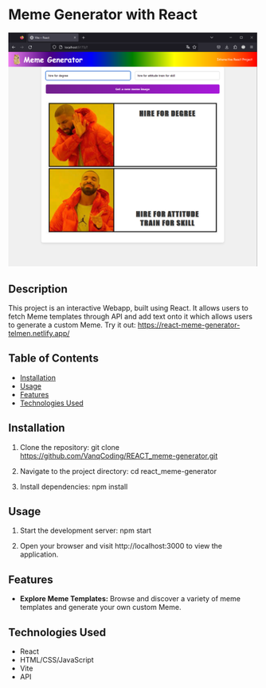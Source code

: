 # Meme Generator with React

<img src="Screenshot.png" alt="Project Image" width="500"/>

## Description

This project is an interactive Webapp, built using React. It allows users to fetch Meme templates through API and add text onto it which allows users to generate a custom Meme.
Try it out: https://react-meme-generator-telmen.netlify.app/

## Table of Contents

- [Installation](#installation)
- [Usage](#usage)
- [Features](#features)
- [Technologies Used](#technologies-used)

## Installation

1. Clone the repository:
   git clone https://github.com/VanqCoding/REACT_meme-generator.git

2. Navigate to the project directory:
   cd react_meme-generator

3. Install dependencies:
   npm install

## Usage

1. Start the development server:
   npm start

2. Open your browser and visit http://localhost:3000 to view the application.

## Features

- **Explore Meme Templates:** Browse and discover a variety of meme templates and generate your own custom Meme.

## Technologies Used

- React
- HTML/CSS/JavaScript
- Vite
- API

